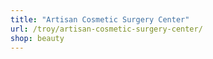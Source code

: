 ```yaml
---
title: "Artisan Cosmetic Surgery Center"
url: /troy/artisan-cosmetic-surgery-center/
shop: beauty
---
```

